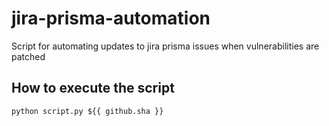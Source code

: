 # jira-prisma-automation

Script for automating updates to jira prisma issues when vulnerabilities are patched

## How to execute the script

```shell
python script.py ${{ github.sha }}
```
